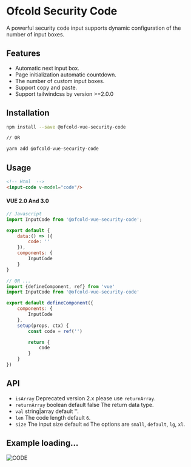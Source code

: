 # Ofcold Security Code
A powerful security code input supports dynamic configuration of the number of input boxes.

## Features
- Automatic next input box.
- Page initialization automatic countdown.
- The number of custom input boxes.
- Support copy and paste.
- Support tailwindcss by version >=2.0.0

## Installation

```bash
npm install --save @ofcold-vue-security-code

// OR

yarn add @ofcold-vue-security-code
```

## Usage

```html
<!-- Html  -->
<input-code v-model="code"/>
```


#### VUE 2.0 And 3.0
```javascript
// Javascript
import InputCode from '@ofcold-vue-security-code';

export default {
	data:() => ({
		code: ''
	}),
	components: {
		InputCode
	}
}

// OR ...
import {defineComponent, ref} from 'vue'
import InputCode from '@ofcold-vue-security-code'

export default defineComponent({
	components: {
		InputCode
	},
	setup(props, ctx) {
		const code = ref('')

		return {
			code
		}
	}
})
```

## API
- `isArray` Deprecated version 2.x please use `returnArray`.
- `returnArray` boolean default false The return data type.
- `val` string|array default ''.
- `len` The code length default `6`.
- `size` The input size default `md` The options are `small`, `default`, `lg`, `xl`.

## Example loading...

![CODE](https://github.com/ofcold/security-code/blob/master/sms.gif?sanitize=true)
